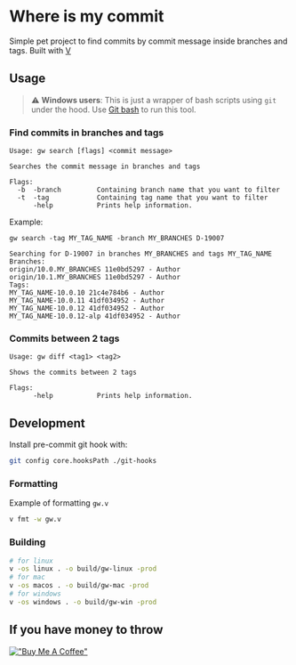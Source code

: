 # Where is my commit

Simple pet project to find commits by commit message inside branches and tags. Built with [V](https://vlang.io)

## Usage

> :warning: **Windows users**: This is just a wrapper of bash scripts using `git` under the hood. Use [Git bash](https://gitforwindows.org) to run this tool.

### Find commits in branches and tags

```
Usage: gw search [flags] <commit message>

Searches the commit message in branches and tags

Flags:
  -b  -branch         Containing branch name that you want to filter
  -t  -tag            Containing tag name that you want to filter
      -help           Prints help information.
```

Example:

```
gw search -tag MY_TAG_NAME -branch MY_BRANCHES D-19007

Searching for D-19007 in branches MY_BRANCHES and tags MY_TAG_NAME
Branches:
origin/10.0.MY_BRANCHES 11e0bd5297 - Author
origin/10.1.MY_BRANCHES 11e0bd5297 - Author
Tags:
MY_TAG_NAME-10.0.10 21c4e784b6 - Author
MY_TAG_NAME-10.0.11 41df034952 - Author
MY_TAG_NAME-10.0.12 41df034952 - Author
MY_TAG_NAME-10.0.12-alp 41df034952 - Author
```

### Commits between 2 tags

```
Usage: gw diff <tag1> <tag2>

Shows the commits between 2 tags

Flags:
      -help           Prints help information.
```

## Development

Install pre-commit git hook with:

```bash
git config core.hooksPath ./git-hooks
```

### Formatting

Example of formatting `gw.v`

```bash
v fmt -w gw.v
```

### Building

```bash
# for linux
v -os linux . -o build/gw-linux -prod
# for mac
v -os macos . -o build/gw-mac -prod
# for windows
v -os windows . -o build/gw-win -prod
```

## If you have money to throw

[!["Buy Me A Coffee"](https://www.buymeacoffee.com/assets/img/custom_images/orange_img.png)](https://www.buymeacoffee.com/agavalda)
